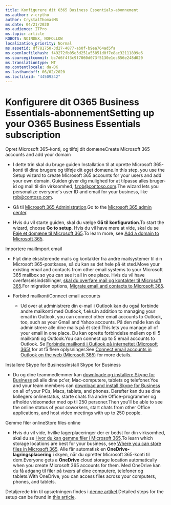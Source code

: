 ```yaml
---
title: Konfigurere dit O365 Business Essentials-abonnement
ms.author: v-crytho
author: CrystalThomasMS
ms.date: 04/21/2020
ms.audience: ITPro
ms.topic: article
ROBOTS: NOINDEX, NOFOLLOW
localization_priority: Normal
ms.assetid: df781750-3d27-4077-ab0f-b9ea764ad5fa
ms.openlocfilehash: f49272fb05e3d251a55851d0f7e8ac32111899e6
ms.sourcegitcommit: bc7d6f4f3c9f7060d073f5130e1ec856e248d020
ms.translationtype: MT
ms.contentlocale: da-DK
ms.lasthandoff: 06/02/2020
ms.locfileid: "44509342"
---
```

# <a name="setting-up-your-o365-business-essentials-subscription"></a><span data-ttu-id="438c1-102">Konfigurere dit O365 Business Essentials-abonnement</span><span class="sxs-lookup"><span data-stu-id="438c1-102">Setting up your O365 Business Essentials subscription</span></span>

<span data-ttu-id="438c1-103">Opret Microsoft 365-konti, og tilføj dit domæne</span><span class="sxs-lookup"><span data-stu-id="438c1-103">Create Microsoft 365 accounts and add your domain</span></span>
  
- <span data-ttu-id="438c1-104">I dette trin skal du bruge guiden Installation til at oprette Microsoft 365-konti til dine brugere og tilføje dit eget domæne.</span><span class="sxs-lookup"><span data-stu-id="438c1-104">In this step, you use the Setup wizard to create Microsoft 365 accounts for your users and add your own domain.</span></span> <span data-ttu-id="438c1-105">Guiden giver dig mulighed for at tilpasse alles bruger-id og mail til din virksomhed, [f.rob@contoso.com](mailto:rob@contoso.com).</span><span class="sxs-lookup"><span data-stu-id="438c1-105">The wizard lets you personalize everyone's user ID and email for your business, like [rob@contoso.com](mailto:rob@contoso.com).</span></span>
    
- <span data-ttu-id="438c1-106">Gå til [Microsoft 365 Administration](https://login.partner.microsoftonline.cn/).</span><span class="sxs-lookup"><span data-stu-id="438c1-106">Go to the [Microsoft 365 admin center](https://login.partner.microsoftonline.cn/).</span></span>
    
- <span data-ttu-id="438c1-107">Hvis du vil starte guiden, skal du vælge **Gå til konfiguration**.</span><span class="sxs-lookup"><span data-stu-id="438c1-107">To start the wizard, choose **Go to setup**.</span></span> <span data-ttu-id="438c1-108">Hvis du vil have mere at vide, skal du se [Føje et domæne til Microsoft 365](https://docs.microsoft.com/microsoft-365/admin/setup/add-domain).</span><span class="sxs-lookup"><span data-stu-id="438c1-108">To learn more, see [Add a domain to Microsoft 365](https://docs.microsoft.com/microsoft-365/admin/setup/add-domain).</span></span>
    
<span data-ttu-id="438c1-109">Importere mail</span><span class="sxs-lookup"><span data-stu-id="438c1-109">Import email</span></span>
  
- <span data-ttu-id="438c1-110">Flyt dine eksisterende mails og kontakter fra andre mailsystemer til din Microsoft 365-postkasse, så du kan se det hele på ét sted.</span><span class="sxs-lookup"><span data-stu-id="438c1-110">Move your existing email and contacts from other email systems to your Microsoft 365 mailbox so you can see it all in one place.</span></span> <span data-ttu-id="438c1-111">Hvis du vil have overførselsindstillinger, [skal du overføre mail og kontakter til Microsoft 365](https://docs.microsoft.com/microsoft-365/admin/setup/migrate-email-and-contacts-admin).</span><span class="sxs-lookup"><span data-stu-id="438c1-111">For migration options, [Migrate email and contacts to Microsoft 365](https://docs.microsoft.com/microsoft-365/admin/setup/migrate-email-and-contacts-admin).</span></span>
    
- <span data-ttu-id="438c1-112">Forbind mailkonti</span><span class="sxs-lookup"><span data-stu-id="438c1-112">Connect email accounts</span></span>
    
  - <span data-ttu-id="438c1-113">Ud over at administrere din e-mail i Outlook kan du også forbinde andre mailkonti med Outlook, f.eks.</span><span class="sxs-lookup"><span data-stu-id="438c1-113">In addition to managing your email in Outlook, you can connect other email accounts to Outlook, too, such as your Gmail and Yahoo accounts.</span></span> <span data-ttu-id="438c1-114">På den måde kan du administrere alle dine mails på ét sted.</span><span class="sxs-lookup"><span data-stu-id="438c1-114">This lets you manage all of your email in one place.</span></span> <span data-ttu-id="438c1-115">Du kan oprette forbindelse mellem op til 5 mailkonti og Outlook.</span><span class="sxs-lookup"><span data-stu-id="438c1-115">You can connect up to 5 email accounts to Outlook.</span></span> <span data-ttu-id="438c1-116">Se [Forbinde mailkonti i Outlook på internettet (Microsoft 365)](https://support.office.com/Article/Connect-email-accounts-in-Outlook-on-the-web-Office-365-d7012ff0-924f-4f78-8aca-c3912d886c4d) for at få flere oplysninger.</span><span class="sxs-lookup"><span data-stu-id="438c1-116">See [Connect email accounts in Outlook on the web (Microsoft 365)](https://support.office.com/Article/Connect-email-accounts-in-Outlook-on-the-web-Office-365-d7012ff0-924f-4f78-8aca-c3912d886c4d) for more details.</span></span> 
    
<span data-ttu-id="438c1-117">Installere Skype for Business</span><span class="sxs-lookup"><span data-stu-id="438c1-117">Install Skype for Business</span></span>
  
- <span data-ttu-id="438c1-118">Du og dine teammedlemmer kan [downloade og installere Skype for Business](https://support.office.com/Article/download-and-install-Skype-for-Business-8a0d4da8-9d58-44f9-9759-5c8f340cb3fb) på alle dine pc'er, Mac-computere, tablets og telefoner.</span><span class="sxs-lookup"><span data-stu-id="438c1-118">You and your team members can [download and install Skype for Business](https://support.office.com/Article/download-and-install-Skype-for-Business-8a0d4da8-9d58-44f9-9759-5c8f340cb3fb) on all of your PCs, Macs, tablets, and phones.</span></span> <span data-ttu-id="438c1-119">Derefter kan du se dine kollegers onlinestatus, starte chats fra andre Office-programmer og afholde videomøder med op til 250 personer.</span><span class="sxs-lookup"><span data-stu-id="438c1-119">Then you'll be able to see the online status of your coworkers, start chats from other Office applications, and host video meetings with up to 250 people.</span></span> 
    
<span data-ttu-id="438c1-120">Gemme filer online</span><span class="sxs-lookup"><span data-stu-id="438c1-120">Store files online</span></span>
  
- <span data-ttu-id="438c1-121">Hvis du vil vide, hvilke lagerplaceringer der er bedst for din virksomhed, skal du se [Hvor du kan gemme filer i Microsoft 365](https://support.office.com/article/c7c20284-bc94-47f4-9728-d28e9daf0790.aspx).</span><span class="sxs-lookup"><span data-stu-id="438c1-121">To learn which storage locations are best for your business, see [Where you can store files in Microsoft 365](https://support.office.com/article/c7c20284-bc94-47f4-9728-d28e9daf0790.aspx).</span></span> <span data-ttu-id="438c1-122">Alle får automatisk en **OneDrive-lagringsplacering** i skyen, når du opretter Microsoft 365-konti til dem.</span><span class="sxs-lookup"><span data-stu-id="438c1-122">Everyone gets a **OneDrive** cloud storage location automatically when you create Microsoft 365 accounts for them.</span></span> <span data-ttu-id="438c1-123">Med OneDrive kan du få adgang til filer på tværs af dine computere, telefoner og tablets.</span><span class="sxs-lookup"><span data-stu-id="438c1-123">With OneDrive, you can access files across your computers, phones, and tablets.</span></span> 
    
<span data-ttu-id="438c1-124">Detaljerede trin til opsætningen findes i [denne artikel](https://docs.microsoft.com/microsoft-365/admin/setup/setup).</span><span class="sxs-lookup"><span data-stu-id="438c1-124">Detailed steps for the setup can be found in [this article](https://docs.microsoft.com/microsoft-365/admin/setup/setup).</span></span>
  

